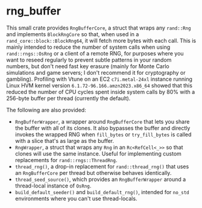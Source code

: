 # rng_buffer

This small crate provides `RngBufferCore`, a struct that wraps any `rand::Rng` and implements `BlockRngCore` so that,
when used in a `rand_core::block::BlockRng64`, it will fetch more bytes with each call. This is mainly intended to
reduce the number of system calls when using `rand::rngs::OsRng` or a client of a remote RNG, for purposes where you
want to reseed regularly to prevent subtle patterns in your random numbers, but don't need fast key erasure (mainly for
Monte Carlo simulations and game servers; I don't recommend it for cryptography or gambling). Profiling with Vtune on an 
EC2 `c7i.metal-24xl` instance running Linux HVM kernel version `6.1.72-96.166.amzn2023.x86_64` showed that this reduced 
the number of CPU cycles spent inside system calls by 80% with a 256-byte buffer per thread (currently the default).

The following are also provided:

* `RngBufferWrapper`, a wrapper around `RngBufferCore` that lets you share the buffer with all of its clones. It also
  bypasses the buffer and directly invokes the wrapped RNG when `fill_bytes` or `try_fill_bytes` is called with a slice
  that's as large as the buffer.
* `RngWrapper`, a struct that wraps any `Rng` in an `Rc<RefCell<_>>` so that clones will use the same instance. Useful
  for implementing custom replacements for `rand::rngs::ThreadRng`.
* `thread_rng()`, a drop-in replacement for `rand::thread_rng()` that uses an `RngBufferCore` per thread but otherwise
  behaves identically.
* `thread_seed_source()`, which provides an `RngBufferWrapper` around a thread-local instance of `OsRng`.
* `build_default_seeder()` and `build_default_rng()`, intended for `no_std` environments where you can't use 
  thread-locals.